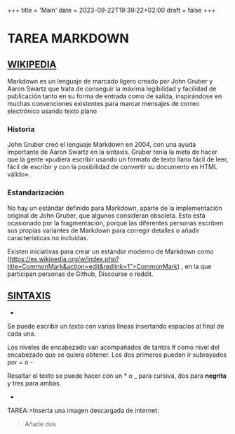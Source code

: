 +++
title = 'Main'
date = 2023-09-22T19:39:22+02:00
draft = false
+++

# TAREA MARKDOWN

## [WIKIPEDIA](https://es.wikipedia.org/wiki/Markdown)

Markdown es un lenguaje de marcado ligero creado por John Gruber y Aaron Swartz
que trata de conseguir la máxima legibilidad y facilidad de publicación
tanto en su forma de entrada como de salida, inspirándose en muchas convenciones
existentes para marcar mensajes de correo electrónico usando texto plano

### Historia

John Gruber creó el lenguaje Markdown en 2004, con una ayuda importante de Aaron Swartz en la sintaxis.
 Gruber tenía la meta de hacer que la gente
 «pudiera escribir usando un formato de texto llano fácil de leer,
fácil de escribir y con la posibilidad de convertir su documento en HTML válido».

### Estandarización

No hay un estándar definido para Markdown, aparte de la implementación original de John Gruber,
que algunos consideran obsoleta. Esto está ocasionado por la fragmentación,
 porque las diferentes personas escriben sus propias variantes de Markdown
 para corregir detalles o añadir características no incluidas.

Existen iniciativas para crear un estándar moderno de Markdown como
(https://es.wikipedia.org/w/index.php?title=CommonMark&action=edit&redlink=1”>CommonMark)
, en la que participan personas de Github, Discourse o reddit.

## [SINTAXIS](https://markdown.es/sintaxis-markdown/)

*

Se puede escribir un texto
con varias líneas
insertando espacios
al final de cada una.

Los niveles de encabezado van acompañados de tantos #
como nivel del encabezado que se quiera obtener.
Los dos primeros pueden ir subrayados por = o -

Resaltar el texto
se puede hacer
con un * o _ para cursiva,
dos para **negrita**
y tres para ambas.

*

TAREA:>Inserta una imagen descargada de internet:

>Añade dos
